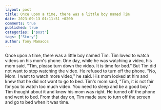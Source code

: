 ```yaml
---
layout: post
title: Once upon a time, there was a little boy named Tim
date: 2023-09-13 01:11:51 +0200
comments: true
published: true
categories: ["post"]
tags: ["Story"]
author: Tony Mamacos
---
```

Once upon a time, there was a little boy named Tim. Tim loved to watch videos on his mom's phone. One day, while he was watching a video, his mom said, "Tim, please turn down the video. It is time for bed."
But Tim did not want to stop watching the video. He refused to turn off the phone. "No, Mom. I want to watch more video," he said. His mom looked at him and knew that he did not want to go to bed.
Tim's mom said, "Tim, it is not fair for you to watch too much video. You need to sleep and be a good boy." Tim thought about it and knew his mom was right. He turned off the phone and went to bed. From that day on, Tim made sure to turn off the screen and go to bed when it was time.
